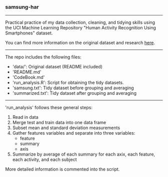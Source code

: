 ### samsung-har

***

Practical practice of my data collection, cleaning, and tidying skills using the UCI Machine Learning Repository "Human Activity Recognition Using Smartphones" dataset.  

You can find more information on the original dataset and research [here](http://archive.ics.uci.edu/ml/datasets/Human+Activity+Recognition+Using+Smartphones).

***

The repo includes the following files:
* 'data/': Original dataset (README included)
* 'README.md'
* 'CodeBook.md'
* 'run_analysis.R': Script for obtaining the tidy datasets.
* 'samsung.txt': Tidy dataset before grouping and averaging
* 'summarized.txt': Tidy dataset after grouping and averaging

***

'run_analysis' follows these general steps:
1. Read in data
2. Merge test and train data into one data frame
3. Subset mean and standard deviation measurements
4. Gather features variables and separate into three variables:
	+ feature
	+ summary
	+ axis
5. Summarize by average of each summary for each axix, each feature, each activity, and each subject

More detailed information is commented into the script.